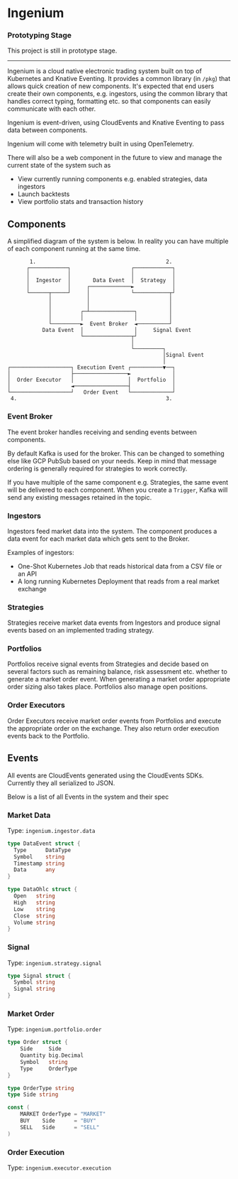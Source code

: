 # Ingenium

### Prototyping Stage

This project is still in prototype stage.

---

Ingenium is a cloud native electronic trading system built on top of Kubernetes and Knative Eventing. It provides a common library (in `/pkg`) that allows quick creation of new components. It's expected that end users create their own components, e.g. ingestors, using the common library that handles correct typing, formatting etc. so that components can easily communicate with each other.

Ingenium is event-driven, using CloudEvents and Knative Eventing to pass data between components.

Ingenium will come with telemetry built in using OpenTelemetry.

There will also be a web component in the future to view and manage the current state of the system such as
- View currently running components e.g. enabled strategies, data ingestors
- Launch backtests
- View portfolio stats and transaction history

## Components

A simplified diagram of the system is below. In reality you can have multiple of each component running at the same time.


           1.                                         2.
          ┌────────────┐                   ┌────────────┐
          │            │                   │            │
          │  Ingestor  │       Data Event  │  Strategy  │
          │            │     ┌─────────────►            │
          └──────┬─────┘     │             └───────────┬┘
                 │           │                         │
                 │           │                         │
                 │         ┌─┴──────────────┐          │
                 │         │                │          │
                 └─────────►  Event Broker  ◄──────────┘
               Data Event  │                │     Signal Event
                           └───────────────┬┘
                                           │
                                           └─────────┐
                                                     │Signal Event
                                                     │
    ┌───────────────────┐ Execution Event ┌──────────▼──┐
    │                   ├─────────────────►             │
    │  Order Executor   │                 │  Portfolio  │
    │                   ◄─────────────────┤             │
    └───────────────────┘   Order Event   └─────────────┘
     4.                                               3.


### Event Broker

The event broker handles receiving and sending events between components.

By default Kafka is used for the broker.
This can be changed to something else like GCP PubSub based on your needs.
Keep in mind that message ordering is generally required for strategies to work correctly.

If you have multiple of the same component e.g. Strategies, the same event will be delivered to each component.
When you create a `Trigger`, Kafka will send any existing messages retained in the topic.

### Ingestors

Ingestors feed market data into the system. The component produces a data event for each market data
which gets sent to the Broker.

Examples of ingestors:

- One-Shot Kubernetes Job that reads historical data from a CSV file or an API
- A long running Kubernetes Deployment that reads from a real market exchange

### Strategies

Strategies receive market data events from Ingestors and produce signal events based on an implemented
trading strategy.

### Portfolios

Portfolios receive signal events from Strategies and decide based on several factors such as
remaining balance, risk assessment etc. whether to generate a market order event. When generating a market
order appropriate order sizing also takes place. Portfolios also manage open positions.

### Order Executors

Order Executors receive market order events from Portfolios and execute the appropriate order
on the exchange. They also return order execution events back to the Portfolio.

## Events

All events are CloudEvents generated using the CloudEvents SDKs. Currently they all serialized to JSON.

Below is a list of all Events in the system and their spec

### Market Data

Type: `ingenium.ingestor.data`

```GO
type DataEvent struct {
  Type      DataType
  Symbol    string
  Timestamp string
  Data      any
}

type DataOhlc struct {
  Open   string
  High   string
  Low    string
  Close  string
  Volume string
}
```

### Signal

Type: `ingenium.strategy.signal`

```GO
type Signal struct {
  Symbol string
  Signal string
}
```

### Market Order

Type: `ingenium.portfolio.order`

```GO
type Order struct {
	Side     Side
	Quantity big.Decimal
	Symbol   string
	Type     OrderType
}

type OrderType string
type Side string

const (
	MARKET OrderType = "MARKET"
	BUY    Side      = "BUY"
	SELL   Side      = "SELL"
)
```

### Order Execution

Type: `ingenium.executor.execution`

```GO
```
